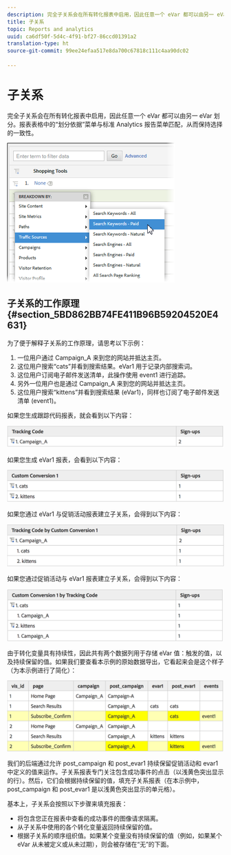 ```yaml
---
description: 完全子关系会在所有转化报表中启用，因此任意一个 eVar 都可以由另一 eVar 划分。报表表格中的“划分依据”菜单与标准 Analytics 报告菜单匹配，从而保持选择的一致性。
title: 子关系
topic: Reports and analytics
uuid: ca6df50f-5d4c-4f91-bf27-86ccd01391a2
translation-type: ht
source-git-commit: 99ee24efaa517e8da700c67818c111c4aa90dc02

---
```



# 子关系

完全子关系会在所有转化报表中启用，因此任意一个 eVar 都可以由另一 eVar 划分。报表表格中的“划分依据”菜单与标准 Analytics 报告菜单匹配，从而保持选择的一致性。

![](assets/subrelations.png)

## 子关系的工作原理 {#section_5BD862BB74FE411B96B59204520E4631}

为了便于解释子关系的工作原理，请思考以下示例：

1. 一位用户通过 Campaign_A 来到您的网站并抵达主页。
1. 这位用户搜索“cats”并看到搜索结果。eVar1 用于记录内部搜索词。
1. 这位用户订阅电子邮件发送清单，此操作使用 event1 进行追踪。
1. 另外一位用户也是通过 Campaign_A 来到您的网站并抵达主页。
1. 这位用户搜索“kittens”并看到搜索结果 (eVar1)，同样也订阅了电子邮件发送清单 (event1)。

如果您生成跟踪代码报表，就会看到以下内容：

![](assets/subrel_1.png)

如果您生成 eVar1 报表，会看到以下内容：

![](assets/subrel_2.png)

如果您通过 eVar1 与促销活动报表建立子关系，会得到以下内容：

![](assets/subrel_3.png)

如果您通过促销活动与 eVar1 报表建立子关系，会得到以下内容：

![](assets/subrel_4.png)

由于转化变量具有持续性，因此共有两个数据列用于存储 eVar 值：触发的值，以及持续保留的值。如果我们要查看本示例的原始数据导出，它看起来会是这个样子（为本示例进行了简化）：

![](assets/subrel_5.png)

我们的后端通过允许 post_campaign 和 post_evar1 持续保留促销活动和 evar1 中定义的值来运作。子关系报表专门关注包含成功事件的点击（以浅黄色突出显示的行）。然后，它们会根据持续保留的值，填充子关系报表（在本示例中，post_campaign 和 post_evar1 是以浅黄色突出显示的单元格）。

基本上，子关系会按照以下步骤来填充报表：

* 将包含您正在报表中查看的成功事件的图像请求隔离。
* 从子关系中使用的各个转化变量返回持续保留的值。
* 根据子关系的顺序组织值。如果某个变量没有持续保留的值（例如，如果某个 eVar 从未被定义或从未过期），则会被存储在“无”的下面。

